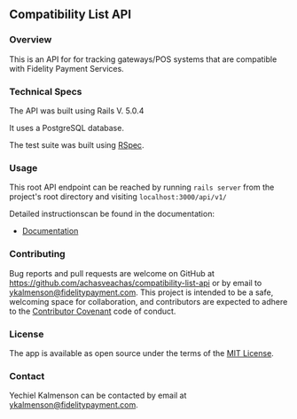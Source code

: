 ## Compatibility List API

### Overview

This is an API for for tracking gateways/POS systems that are compatible with Fidelity Payment Services.

### Technical Specs

The API was built using Rails V. 5.0.4

It uses a PostgreSQL database.

The test suite was built using [RSpec](http://rspec.info/about/).

### Usage

This root API endpoint can be reached by running `rails server` from the project's root directory and visiting `localhost:3000/api/v1/`

Detailed instructionscan be found in the documentation:

* [Documentation](doc/documentation.md)

### Contributing

Bug reports and pull requests are welcome on GitHub at https://github.com/achasveachas/compatibility-list-api or by email to [ykalmenson@fidelitypayment.com](mailto:ykalmenson@fidelitypayment.com). This project is intended to be a safe, welcoming space for collaboration, and contributors are expected to adhere to the [Contributor Covenant](http://contributor-covenant.org) code of conduct.

### License

The app is available as open source under the terms of the [MIT License](http://opensource.org/licenses/MIT).

### Contact

Yechiel Kalmenson can be contacted by email at [ykalmenson@fidelitypayment.com](mailto:ykalmenson@fidelitypayment.com).
